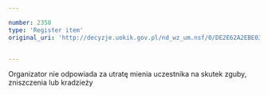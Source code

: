 ```yaml
---

number: 2358
type: 'Register item'
original_uri: 'http://decyzje.uokik.gov.pl/nd_wz_um.nsf/0/DE2E62A2EBE03F26C12578AF003432E3?OpenDocument'


---
```


Organizator nie odpowiada za utratę mienia uczestnika na skutek zguby, zniszczenia lub kradzieży
